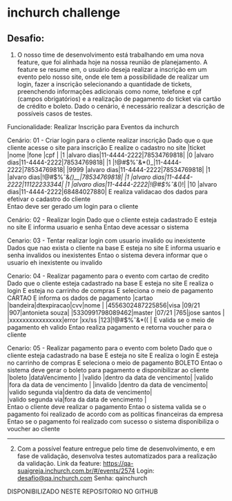 # inchurch challenge

## Desafio:
1. O nosso time de desenvolvimento está trabalhando em uma nova feature, 
que foi alinhada hoje na nossa reunião de planejamento. A feature se resume em, 
o usuário deseja realizar a inscrição em um evento pelo nosso site, 
onde ele tem a possibilidade de realizar um login, fazer a inscrição selecionando a quantidade de tickets, 
preenchendo informações adicionais como nome, telefone e cpf (campos obrigatórios)
e a realização de pagamento do ticket via cartão de crédito e boleto. 
Dado o cenário, é necessário realizar a descrição de possíveis casos de testes.

Funcionalidade: Realizar Inscrição para Eventos da inchurch

Cenário: 01 - Criar login para o cliente realizar inscrição
	Dado que o que cliente acesse o site para inscrição
	E realize o cadastro no site
		|ticket     |nome       |fone        |cpf        |
		|1	        |alvaro dias|11-4444-2222|78534769818|
		|0	        |alvaro dias|11-4444-2222|78534769818|
		|1	        |!@#$%ˆ&*()_|11-4444-2222|78534769818|
		|9999       |alvaro dias|11-4444-2222|78534769818|
		|1	        |alvaro dias|!@#$%ˆ&*()__|78534769818|
		|1	        |alvaro dias|11-4444-2222|11122233344|
		|1 	        |alvaro dias|11-4444-2222|!@#$%ˆ&*()!|
		|10 	    |alvaro dias|11-4444-2222|68484027880|
	E realiza validacao dos dados para efetivar o cadastro do cliente															
	Entao deve ser gerado um login para o cliente


Cenário: 02 - Realizar login
	Dado que o cliente esteja cadastrado
	E esteja no site
	E informa usuario e senha
	Entao deve acessar o sistema

Cenario: 03 - Tentar realizar login com usuario invalido ou inexistente
	Dados que nao exista o cliente na base
	E esteja no site
	E informa usuario e senha invalidos ou inexistentes
	Entao o sistema devera informar que o usuario eh inexistente ou invalido
	
Cenario: 04 - Realizar pagamento para o evento com cartao de credito
	Dado que o cliente esteja cadastrado na base
	E esteja no site
	E realiza o login
	E esteja no carrinho de compras
	E seleciona o meio de pagamento CARTAO
	E informa os dados de pagamento
		|cartao          |bandeira|dtexpiracao|cvv|nome           |
		|4556302487225856|visa    |09/21      |907|antonieta souza|
		|5330991798089462|master  |07/21      |765|jose santos    |
		|xxxxxxxxxxxxxxxx|error   |xx/ss      |123|!@#$%ˆ&*((     |
	E valida se o meio de pagamento eh valido
	Entao realiza pagamento e retorna voucher para o cliente
	
Cenario: 05 - Realizar pagamento para o evento com boleto
	Dado que o cliente esteja cadastrado na base
	E esteja no site
	E realiza o login
	E esteja no carrinho de compras
	E seleciona o meio de pagamento BOLETO
	Entao o sistema deve gerar o boleto para pagamento e disponibilizar ao cliente
		|boleto            |dataVencimento              |
		|valido            |dentro da data de vencimento|
		|valido            |fora da data de vencimento  |
		|invalido          |dentro da data de vencimento|
		|valido segunda via|dentro da data de vencimento|		
		|valido segunda via|fora da data de vencimento  |				
	Entao o cliente deve realizar o pagamento
	Entao o sistema valida se o pagamento foi realizado de acordo com as politicas financeiras da empresa
	Entao se o pagamento foi realizado com sucesso o sistema disponibiliza o voucher ao cliente
	
	
-----
	

2. Com a possível feature entregue pelo time de desenvolvimento, e em fase de validação, 
desenvolva testes automatizados para a realização da validação. 
Link da feature: ​https://qa-suaigreja.inchurch.com.br/#/events/2574
Login: desafio@qa.inchurch.com
Senha: qainchurch

DISPONIBILIZADO NESTE REPOSITORIO NO GITHUB